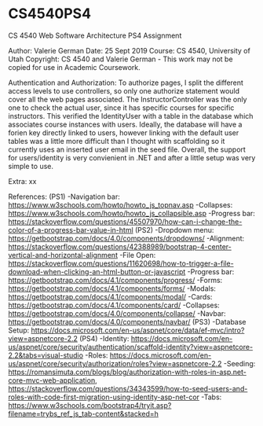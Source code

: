 # CS4540PS4
CS 4540 Web Software Architecture PS4 Assignment

Author: Valerie German
Date: 25 Sept 2019
Course: CS 4540, University of Utah
Copyright: CS 4540 and Valerie German - This work may not be copied for use in Academic Coursework.

Authentication and Authorization:
		To authorize pages, I split the different access levels to use controllers, so only one authorize statement would
	cover all the web pages associated. The InstructorController was the only one to check the actual user, since it has
	specific courses for specific instructors. This verified the IdentityUser with a table in the database which associates
	course instances with users. Ideally, the database will have a forien key directly linked to users, however linking
	with the default user tables was a little more difficult than I thought with scaffolding so it currently uses an inserted
	user email in the seed file.
		Overall, the support for users/identity is very convienient in .NET and after a little setup was very simple to use.

Extra:
	xx
	
  
References:
(PS1)
-Navigation bar: https://www.w3schools.com/howto/howto_js_topnav.asp
-Collapses: https://www.w3schools.com/howto/howto_js_collapsible.asp
-Progress bar: https://stackoverflow.com/questions/45507970/how-can-i-change-the-color-of-a-progress-bar-value-in-html
(PS2)
-Dropdown menu: https://getbootstrap.com/docs/4.0/components/dropdowns/
-Alignment: https://stackoverflow.com/questions/42388989/bootstrap-4-center-vertical-and-horizontal-alignment
-File Open: https://stackoverflow.com/questions/11620698/how-to-trigger-a-file-download-when-clicking-an-html-button-or-javascript
-Progress bar: https://getbootstrap.com/docs/4.1/components/progress/
-Forms: https://getbootstrap.com/docs/4.1/components/forms/
-Modals: https://getbootstrap.com/docs/4.1/components/modal/
-Cards: https://getbootstrap.com/docs/4.1/components/card/
-Collapses: https://getbootstrap.com/docs/4.0/components/collapse/
-Navbar: https://getbootstrap.com/docs/4.0/components/navbar/
(PS3)
-Database Setup: https://docs.microsoft.com/en-us/aspnet/core/data/ef-mvc/intro?view=aspnetcore-2.2
(PS4)
-Identity: https://docs.microsoft.com/en-us/aspnet/core/security/authentication/scaffold-identity?view=aspnetcore-2.2&tabs=visual-studio
-Roles: https://docs.microsoft.com/en-us/aspnet/core/security/authorization/roles?view=aspnetcore-2.2
-Seeding: https://romansimuta.com/blogs/blog/authorization-with-roles-in-asp.net-core-mvc-web-application,
https://stackoverflow.com/questions/34343599/how-to-seed-users-and-roles-with-code-first-migration-using-identity-asp-net-cor
-Tabs: https://www.w3schools.com/bootstrap4/tryit.asp?filename=trybs_ref_js_tab-content&stacked=h